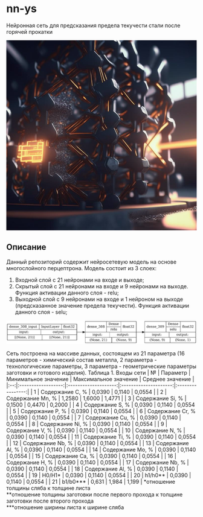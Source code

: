 # nn-ys
Нейронная сеть для предсказания предела текучести стали после горячей прокатки

<p align="center">
      <img src="img/1.png" alt="Лого проекта">
</p>

## Описание

Данный репозиторий содержит нейросетевую модель на основе многослойного перцептрона. Модель состоит из 3 слоех:
1. Входной слой с 21 нейронами на входе и выходе;
2. Скрытый слой с 21 нейронами на входе и 9 нейронами на выходе. Функция активации данного слоя - relu;
3. Выходной слой с 9 нейронами на входе и 1 нейроном на выходе (предсказанное значение предела текучести). Функция активации данного слоя - selu;

<p align="center">
      <img src="img/13_0.78_r_154_schem.png" alt="Архитектура модели">
</p>

Сеть построена на массиве данных, состоящем из 21 параметра (16 параметров - химический состав металла, 2 параметра - технологические параметры, 3 параметра - геометрические параметры заготовки и готового изделия).
Таблица 1. Входы сети
| №  |      Параметр      | Минимальное значение | Максимальное значение | Среднее значение |
|:--:|:------------------:|:--------------------:|:---------------------:|:----------------:|
| 1  |  Содержание С, %   |        0,0390        |         0,1140        |       0,0554     |
| 2  |  Содержание Mn, %  |        1,2580        |         1,6000        |       1,4771     |
| 3  |  Содержание Si, %  |        0,1500        |         0,4470        |       0,2000     |
| 4  |  Содержание S, %   |        0,0390        |         0,1140        |       0,0554     |
| 5  |  Содержание P, %   |        0,0390        |         0,1140        |       0,0554     |
| 6  |  Содержание Cr, %  |        0,0390        |         0,1140        |       0,0554     |
| 7  |  Содержание Cu, %  |        0,0390        |         0,1140        |       0,0554     |
| 8  |  Содержание Ni, %  |        0,0390        |         0,1140        |       0,0554     |
| 9  |  Содержание V, %   |        0,0390        |         0,1140        |       0,0554     |
| 10 |  Содержание N, %   |        0,0390        |         0,1140        |       0,0554     |
| 11 |  Содержание Ti, %  |        0,0390        |         0,1140        |       0,0554     |
| 12 |  Содержание Nb, %  |        0,0390        |         0,1140        |       0,0554     |
| 13 |  Содержание Al, %  |        0,0390        |         0,1140        |       0,0554     |
| 14 |  Содержание Mo, %  |        0,0390        |         0,1140        |       0,0554     |
| 15 |  Содержание Сa, %  |        0,0390        |         0,1140        |       0,0554     |
| 16 |  Содержание H, %   |        0,0390        |         0,1140        |       0,0554     |
| 17 |  Содержание Nb, %  |        0,0390        |         0,1140        |       0,0554     |
| 18 |  Содержание Al, %  |        0,0390        |         0,1140        |       0,0554     |
| 19 |       H0/H1*       |        0,0390        |         0,1140        |       0,0554     |
| 20 |       h1/h0**      |        0,0390        |         0,1140        |       0,0554     |
| 21 |       b1/b0***     |        0,631         |         1,984         |       1,199      |
*отношение толщины сляба к толщине листа                                    
**отношение толщины заготовки после первого прохода к толщине заготовки после второго прохода                                                   
***отношение ширины листа к ширине сляба


